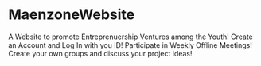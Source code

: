 # MaenzoneWebsite
A Website to promote Entreprenuership Ventures among the Youth!
Create an Account and Log In with you ID!
Participate in Weekly Offline Meetings!
Create your own groups and discuss your project ideas!
